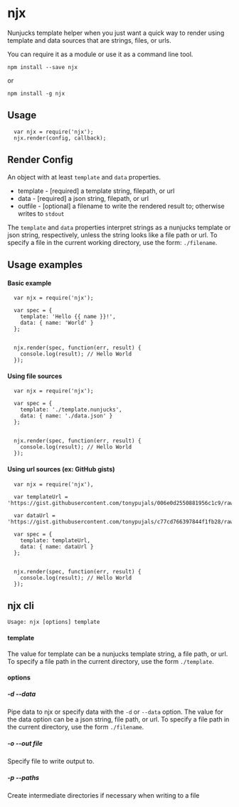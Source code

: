 njx
===

Nunjucks template helper when you just want a quick way to
render using template and data sources that are strings,
files, or urls.

You can require it as a module or use it as a command line tool.

    npm install --save njx

or

    npm install -g njx
    

Usage
-----

```
  var njx = require('njx');
  njx.render(config, callback);
```

Render Config
-------------
An object with at least `template` and `data` properties.

 * template - [required] a template string, filepath, or url
 * data - [required] a json string, filepath, or url
 * outfile - [optional] a filename to write the rendered result to; otherwise writes to `stdout`

The `template` and `data` properties interpret strings as a nunjucks template or json string, respectively, unless the string looks like a file path or url.  To specify a file in the current working directory, use the form: `./filename`.


Usage examples
--------------

#### Basic example

```
  var njx = require('njx');

  var spec = {
    template: 'Hello {{ name }}!',
    data: { name: 'World' }
  };


  njx.render(spec, function(err, result) {
    console.log(result); // Hello World
  });
```

#### Using file sources
```
  var njx = require('njx');

  var spec = {
    template: './template.nunjucks',
    data: { name: './data.json' }
  };


  njx.render(spec, function(err, result) {
    console.log(result); // Hello World
  });
```


#### Using url sources (ex: GitHub gists)

```
  var njx = require('njx'),
  
  var templateUrl = 'https://gist.githubusercontent.com/tonypujals/006e0d2550881956c1c9/raw/d7732488b5a9bb63830f258c9571d3f849ba494b/hello.nunjucks';
  
  var dataUrl = 'https://gist.githubusercontent.com/tonypujals/c77cd766397844f1fb28/raw/7f9c526ae145e6fb47fea08e957dcb775f92bf46/data.json'

  var spec = {
    template: templateUrl,
    data: { name: dataUrl }
  };


  njx.render(spec, function(err, result) {
    console.log(result); // Hello World
  });
```

## njx cli

    Usage: njx [options] template


#### template
The value for template can be a nunjucks template string, a file path, or url. To specify a file path in the current directory, use the form `./template`.

#### options

##### -d --data


Pipe data to njx or specify data with the `-d` or `--data` option. The value for the data option can be a json string, file path, or url. To specify a file path in the current directory, use the form `./filename`.

##### -o --out file

Specify file to write output to.

##### -p --paths

Create intermediate directories if necessary when writing to a file

